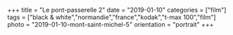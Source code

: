 +++
title = "Le pont-passerelle 2"
date = "2019-01-10"
categories = ["film"]
tags = ["black & white","normandie","france","kodak","t-max 100","film"]
photo = "2019-01-10-mont-saint-michel-5"
orientation = "portrait"
+++
